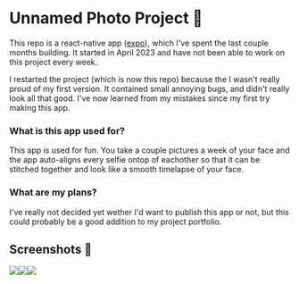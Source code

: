 # Unnamed Photo Project 📸
This repo is a react-native app ([expo](https://expo.dev)), which I've spent the last couple months building. It started in April 2023 and have not been able to work on this project every week.

I restarted the project (which is now this repo) because the I wasn't really proud of my first version. It contained small annoying bugs, and didn't really look all that good. I've now learned from my mistakes since my first try making this app.

### What is this app used for?
This app is used for fun. You take a couple pictures a week of your face and the app auto-aligns every selfie ontop of eachother so that it can be stitched together and look like a smooth timelapse of your face.

### What are my plans?
I've really not decided yet wether I'd want to publish this app or not, but this could probably be a good addition to my project portfolio.

## Screenshots 🌄

<div style="display: flex; flex-direction: row; width: 100%">
<image src="./.github/screenshots/camera.PNG">
<image src="./.github/screenshots/preferences.PNG">
<image src="./.github/screenshots/preview.PNG">
</div>